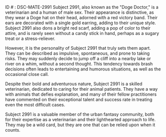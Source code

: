 ID # : DSC-MATE-2991
Subject 2991, also known as the "Doge Doctor," is a veterinarian and a human of male sex. Their appearance is distinctive, as they wear a Doge hat on their head, adorned with a red victory band. Their ears are decorated with a single gold earring, adding to their unique style. Subject 2991 also dons a bright red scarf, adding a pop of color to their attire, and is rarely seen without a candy stick in hand, perhaps as a sugary treat or a stress-reliever.

However, it is the personality of Subject 2991 that truly sets them apart. They can be described as impulsive, spontaneous, and prone to taking risks. They may suddenly decide to jump off a cliff into a nearby lake or river on a whim, without a second thought. This tendency towards brash decisions often leads to entertaining and humorous situations, as well as the occasional close call.

Despite their bold and adventurous nature, Subject 2991 is a skilled veterinarian, dedicated to caring for their animal patients. They have a way with animals that defies explanation, and many of their fellow practitioners have commented on their exceptional talent and success rate in treating even the most difficult cases.

Subject 2991 is a valuable member of the urban fantasy community, both for their expertise as a veterinarian and their lighthearted approach to life. They may be a wild card, but they are one that can be relied upon when it counts.